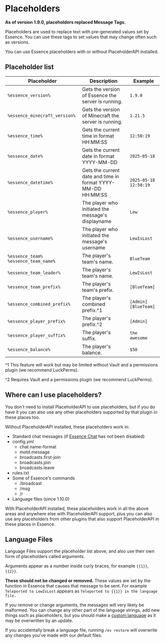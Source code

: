 # Placeholders

<warning>
    <strong>As of version 1.9.0, placeholders replaced Message Tags.</strong>
</warning>

Placeholders are used to replace text with pre-generated values set by Essence.
You can use these tags to set values that may change often such as versions.

You can use Essence placeholders with or without PlaceholderAPI installed.

## Placeholder list
| Placeholder                            | Description                                                  | Example               |
|----------------------------------------|--------------------------------------------------------------|-----------------------|
| `%essence_version%`                    | Gets the version of Essence the server is running.           | `1.9.0`               |
| `%essence_minecraft_version%`          | Gets the version of Minecraft the server is running.         | `1.21.5`              |
| `%essence_time%`                       | Gets the current time in format HH:MM:SS                     | `12:50:19`            |
| `%essence_date%`                       | Gets the current date in format YYYY-MM-DD                   | `2025-05-18`          |
| `%essence_datetime%`                   | Gets the current date and time in format YYYY-MM-DD HH:MM:SS | `2025-05-18 12:50:19` |
| `%essence_player%`                     | The player who initiated the message's displayname           | `Lew`                 |
| `%essence_username%`                   | The player who initiated the message's username              | `LewIsLost`           |
| `%essence_team%` `%essence_team_name%` | The player's team's name.                                    | `BlueTeam`            |
| `%essence_team_leader%`                | The player's team's name.                                    | `LewIsLost`           |
| `%essence_team_prefix%`                | The player's team's prefix.                                  | `[BlueTeam]`          |
| `%essence_combined_prefix%`            | The player's combined prefix.^1                              | `[Admin][BlueTeam]`   |
| `%essence_player_prefix%`              | The player's prefix.^2                                       | `[Admin]`             |
| `%essence_player_suffix%`              | The player's suffix.                                         | `the awesome`         |
| `%essence_balance%`                    | The player's balance.                                        | `$50`                 |

^1 This feature will work but may be limited without Vault and a permissions plugin (we recommend LuckPerms).

^2 Requires Vault and a permissions plugin (we recommend LuckPerms).

## Where can I use placeholders?
You don't need to install PlaceholderAPI to use placeholders, but if you do have it you can also use any other placeholders supported by that plugin in these places too.

Without PlaceholderAPI installed, these placeholders work in:
- Standard chat messages (if [Essence Chat](ES-Chat.md) has not been disabled)
- config.yml
  - chat.name-format
  - motd.message
  - broadcasts.first-join
  - broadcasts.join
  - broadcasts.leave
- rules.txt
- Some of Essence's commands
  - /broadcast
  - /msg
  - /r
- Language files (since 1.10.0)

With PlaceholderAPI installed, these placeholders work in all the above areas and anywhere else with PlaceholderAPI
support, plus you can also use any placeholders from other plugins that also support PlaceholderAPI in these places in
Essence.

## Language Files
Language Files support the placeholder list above, and also use their own form of placeholders called arguments.

Arguments appear as a number inside curly braces, for example `{{1}}`, `{{2}}`.

**These should not be changed or removed.** These values are set by the function in Essence that causes that message 
to be sent. For example `Teleported to LewIsLost` appears as `Teleported to {{1}} in the language file.`

If you remove or change arguments, the messages will very likely be malformed. You can change any other part of the
language strings, add new things such as placeholders, but you should make a [custom language](ES-Language-Files.md#creating-a-new-language-file) as
it may be overwritten by an update.

If you accidentally break a language file, running `/es restore` will overwrite any changes you've made with our default
files.

